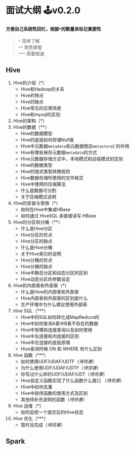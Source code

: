 # 面试大纲 🕹️v0.2.0

#### 方便自己系统性回忆，根据`*`的数量来标记重要性
> `*` 简单了解  
> `**` 熟悉掌握  
> `***` 需要精通  

## Hive  
1. Hive的介绍（*）  
	+ Hive和Hadoop的关系  
	+ Hive的特点  
	+ Hive的缺点  
	+ Hive常见的应用场景  
	+ Hive和mysql的区别  
2. Hive的架构（*） 
3. Hive的数据（**）  
	+ Hive的数据模型  
	+ Hive的底层如何存储Null值  
	+ Hive中元数据`metadata`和元数据商店`metastore`)`的作用  
	+ Hive有哪些保存元数据`metadata`的方式  
	+ Hive元数据存储方式中，本地模式和远程模式的区别  
	+ Hive的数据类型  
	+ Hive的隐式类型转换规则  
	+ Hive数据存储所使用的文件格式  
	+ Hive中使用的压缩算法  
	+ 什么是数据可分割  
	+ 关于压缩模式说明  
4. Hive的安装与使用（*）  
	+ 如何在Hive中集成HBase  
	+ 如何通过 HiveSQL 来直接读写 HBase  
5. Hive的分区和分桶（**）  
	+ 什么是Hive分区  
	+ Hive分区的优点  
	+ Hive分区的缺点  
	+ 什么是Hive分桶  
	+ 关于Hive索引的说明  
	+ Hive分桶的优点  
	+ Hive分桶的缺点  
	+ Hive中静态分区和动态分区的区别  
	+ Hive动态分区的参数设定  
6. Hive的内部表和外部表（*）  
	+ 什么是Hive的内部表和外部表  
	+ Hive内部表和外部表的区别是什么  
	+ 生产环境中为什么建议使用外部表  
7. Hive SQL（***）  
	+ Hive中的SQL如何转化成MapReduce的  
	+ Hive中如何查询A表中B表不存在的数据  
	+ Hive中有哪些连接查询以及如何使用  
	+ Hive中左连接和内连接的区别  
	+ Hive中左连接的底层原理  
	+ Hive查询时候 ON 和 WHERE 有什么区别  
8. Hive 函数（***）  
	+ 如何使用UDF/UDAF/UDTF（*待完善*）  
	+ 为什么使用UDF/UDAF/UDTF（*待完善*）  
	+ 你写过什么样的UDF/UDAF/UDT（*待完善*）  
	+ Hive自定义函数实现了什么函数什么接口 （*待完善*）  
	+ Hive中如何去重  
	+ Hive中排序函数的使用方式及区别  
	+ 其他待补充说明的函数（*待完善*）  
9. Hive 运维（*）  
	+ 如何监控一个提交后的Hive状态  
10. Hive 优化（***）  
	+ 暂时没完成（*待完善*）  

## Spark  